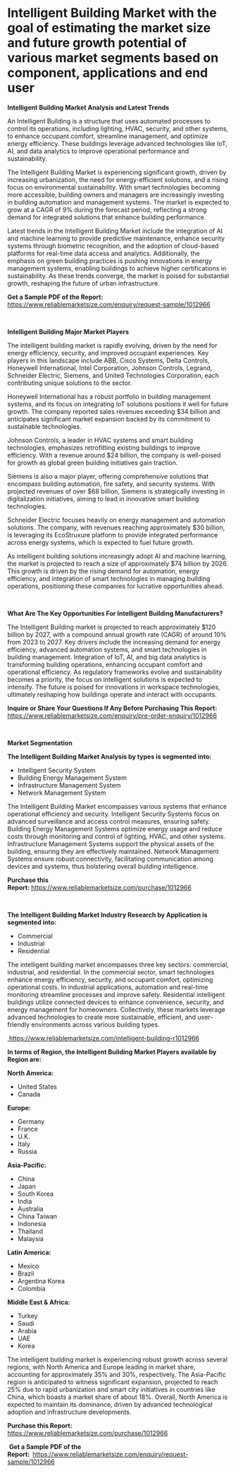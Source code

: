 <p><h1>Intelligent Building Market with the goal of estimating the market size and future growth potential of various market segments based on component, applications and end user</h1></p><p><strong>Intelligent Building Market Analysis and Latest Trends</strong></p>
<p><p>An Intelligent Building is a structure that uses automated processes to control its operations, including lighting, HVAC, security, and other systems, to enhance occupant comfort, streamline management, and optimize energy efficiency. These buildings leverage advanced technologies like IoT, AI, and data analytics to improve operational performance and sustainability.</p><p>The Intelligent Building Market is experiencing significant growth, driven by increasing urbanization, the need for energy-efficient solutions, and a rising focus on environmental sustainability. With smart technologies becoming more accessible, building owners and managers are increasingly investing in building automation and management systems. The market is expected to grow at a CAGR of 9% during the forecast period, reflecting a strong demand for integrated solutions that enhance building performance.</p><p>Latest trends in the Intelligent Building Market include the integration of AI and machine learning to provide predictive maintenance, enhance security systems through biometric recognition, and the adoption of cloud-based platforms for real-time data access and analytics. Additionally, the emphasis on green building practices is pushing innovations in energy management systems, enabling buildings to achieve higher certifications in sustainability. As these trends converge, the market is poised for substantial growth, reshaping the future of urban infrastructure.</p></p>
<p><strong>Get a Sample PDF of the Report:&nbsp;</strong> <a href="https://www.reliablemarketsize.com/enquiry/request-sample/1012966?utm_campaign=3064&utm_medium=2&utm_source=Github&utm_content=ia&utm_term=17042025&utm_id=intelligent-building">https://www.reliablemarketsize.com/enquiry/request-sample/1012966</a></p>
<p>&nbsp;</p>
<p><strong>Intelligent Building Major Market Players</strong></p>
<p><p>The intelligent building market is rapidly evolving, driven by the need for energy efficiency, security, and improved occupant experiences. Key players in this landscape include ABB, Cisco Systems, Delta Controls, Honeywell International, Intel Corporation, Johnson Controls, Legrand, Schneider Electric, Siemens, and United Technologies Corporation, each contributing unique solutions to the sector.</p><p>Honeywell International has a robust portfolio in building management systems, and its focus on integrating IoT solutions positions it well for future growth. The company reported sales revenues exceeding $34 billion and anticipates significant market expansion backed by its commitment to sustainable technologies.</p><p>Johnson Controls, a leader in HVAC systems and smart building technologies, emphasizes retrofitting existing buildings to improve efficiency. With a revenue around $24 billion, the company is well-poised for growth as global green building initiatives gain traction.</p><p>Siemens is also a major player, offering comprehensive solutions that encompass building automation, fire safety, and security systems. With projected revenues of over $68 billion, Siemens is strategically investing in digitalization initiatives, aiming to lead in innovative smart building technologies.</p><p>Schneider Electric focuses heavily on energy management and automation solutions. The company, with revenues reaching approximately $30 billion, is leveraging its EcoStruxure platform to provide integrated performance across energy systems, which is expected to fuel future growth.</p><p>As intelligent building solutions increasingly adopt AI and machine learning, the market is projected to reach a size of approximately $74 billion by 2026. This growth is driven by the rising demand for automation, energy efficiency, and integration of smart technologies in managing building operations, positioning these companies for lucrative opportunities ahead.</p></p>
<p>&nbsp;</p>
<p><strong>What Are The Key Opportunities For Intelligent Building Manufacturers?</strong></p>
<p><p>The Intelligent Building market is projected to reach approximately $120 billion by 2027, with a compound annual growth rate (CAGR) of around 10% from 2023 to 2027. Key drivers include the increasing demand for energy efficiency, advanced automation systems, and smart technologies in building management. Integration of IoT, AI, and big data analytics is transforming building operations, enhancing occupant comfort and operational efficiency. As regulatory frameworks evolve and sustainability becomes a priority, the focus on intelligent solutions is expected to intensify. The future is poised for innovations in workspace technologies, ultimately reshaping how buildings operate and interact with occupants.</p></p>
<p><strong>Inquire or Share Your Questions If Any Before Purchasing This Report:</strong> <a href="https://www.reliablemarketsize.com/enquiry/pre-order-enquiry/1012966?utm_campaign=3064&utm_medium=2&utm_source=Github&utm_content=ia&utm_term=17042025&utm_id=intelligent-building">https://www.reliablemarketsize.com/enquiry/pre-order-enquiry/1012966</a></p>
<p>&nbsp;</p>
<p><strong>Market Segmentation</strong></p>
<p><strong>The Intelligent Building Market Analysis by types is segmented into:</strong></p>
<p><ul><li>Intelligent Security System</li><li>Building Energy Management System</li><li>Infrastructure Management System</li><li>Network Management System</li></ul></p>
<p><p>The Intelligent Building Market encompasses various systems that enhance operational efficiency and security. Intelligent Security Systems focus on advanced surveillance and access control measures, ensuring safety. Building Energy Management Systems optimize energy usage and reduce costs through monitoring and control of lighting, HVAC, and other systems. Infrastructure Management Systems support the physical assets of the building, ensuring they are effectively maintained. Network Management Systems ensure robust connectivity, facilitating communication among devices and systems, thus bolstering overall building intelligence.</p></p>
<p><strong>Purchase this Report:&nbsp;</strong><a href="https://www.reliablemarketsize.com/purchase/1012966?utm_campaign=3064&utm_medium=2&utm_source=Github&utm_content=ia&utm_term=17042025&utm_id=intelligent-building">https://www.reliablemarketsize.com/purchase/1012966</a></p>
<p>&nbsp;</p>
<p><strong>The Intelligent Building Market Industry Research by Application is segmented into:</strong></p>
<p><ul><li>Commercial</li><li>Industrial</li><li>Residential</li></ul></p>
<p><p>The intelligent building market encompasses three key sectors: commercial, industrial, and residential. In the commercial sector, smart technologies enhance energy efficiency, security, and occupant comfort, optimizing operational costs. In industrial applications, automation and real-time monitoring streamline processes and improve safety. Residential intelligent buildings utilize connected devices to enhance convenience, security, and energy management for homeowners. Collectively, these markets leverage advanced technologies to create more sustainable, efficient, and user-friendly environments across various building types.</p></p>
<p><a href="https://www.reliablemarketsize.com/intelligent-building-r1012966?utm_campaign=3064&utm_medium=2&utm_source=Github&utm_content=ia&utm_term=17042025&utm_id=intelligent-building">&nbsp;https://www.reliablemarketsize.com/intelligent-building-r1012966</a></p>
<p><strong>In terms of Region, the Intelligent Building Market Players available by Region are:</strong></p>
<p>
    <p> <strong> North America: </strong>
        <ul>
            <li>United States</li>
            <li>Canada</li>
        </ul>
        </p> 
    <p> <strong> Europe: </strong>
        <ul>
            <li>Germany</li>
            <li>France</li>
            <li>U.K.</li>
            <li>Italy</li>
            <li>Russia</li>
        </ul>
        </p> 
    <p> <strong> Asia-Pacific: </strong>
        <ul>
            <li>China</li>
            <li>Japan</li>
            <li>South Korea</li>
            <li>India</li>
            <li>Australia</li>
            <li>China Taiwan</li>
            <li>Indonesia</li>
            <li>Thailand</li>
            <li>Malaysia</li>
        </ul>
        </p> 
    <p> <strong> Latin America: </strong>
        <ul>
            <li>Mexico</li>
            <li>Brazil</li>
            <li>Argentina Korea</li>
            <li>Colombia</li>
        </ul>
        </p> 
    <p> <strong> Middle East & Africa: </strong>
        <ul>
            <li>Turkey</li>
            <li>Saudi</li>
            <li>Arabia</li>
            <li>UAE</li>
            <li>Korea</li>
        </ul>
    </p>
    </p>
<p><p>The intelligent building market is experiencing robust growth across several regions, with North America and Europe leading in market share, accounting for approximately 35% and 30%, respectively. The Asia-Pacific region is anticipated to witness significant expansion, projected to reach 25% due to rapid urbanization and smart city initiatives in countries like China, which boasts a market share of about 18%. Overall, North America is expected to maintain its dominance, driven by advanced technological adoption and infrastructure developments.</p></p>
<p><strong>Purchase this Report: </strong><a href="https://www.reliablemarketsize.com/purchase/1012966?utm_campaign=3064&utm_medium=2&utm_source=Github&utm_content=ia&utm_term=17042025&utm_id=intelligent-building">https://www.reliablemarketsize.com/purchase/1012966</a></p>
<p>&nbsp;<strong>Get a Sample PDF of the Report:&nbsp;&nbsp;</strong><a href="https://www.reliablemarketsize.com/enquiry/request-sample/1012966?utm_campaign=3064&utm_medium=2&utm_source=Github&utm_content=ia&utm_term=17042025&utm_id=intelligent-building">https://www.reliablemarketsize.com/enquiry/request-sample/1012966</a></p>
<p><strong></strong></p>
<p><p></p><p></p><p></p></p>